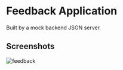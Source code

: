 # Feedback Application

Built by a mock backend JSON server.

## Screenshots

![feedback](https://user-images.githubusercontent.com/79837579/159020354-685cb642-a913-4b28-a560-00e77ccb63d1.png)

